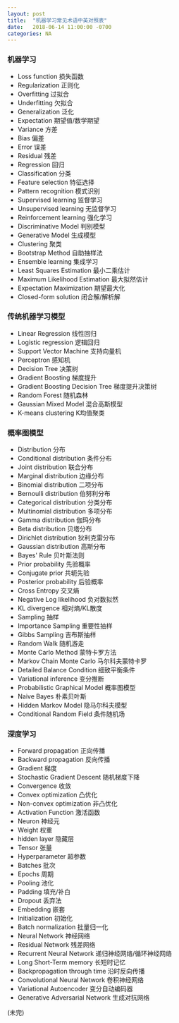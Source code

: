 ```yaml
---
layout: post
title:  "机器学习常见术语中英对照表"
date:   2018-06-14 11:00:00 -0700
categories: NA
---
```

### __机器学习__
* Loss function 损失函数
* Regularization 正则化
* Overfitting 过拟合
* Underfitting 欠拟合
* Generalization 泛化
* Expectation 期望值/数学期望
* Variance 方差
* Bias 偏差
* Error 误差
* Residual 残差
* Regression 回归
* Classification 分类 
* Feature selection 特征选择
* Pattern recognition 模式识别
* Supervised learning 监督学习
* Unsupervised learning 无监督学习
* Reinforcement learning 强化学习
* Discriminative Model 判别模型
* Generative Model 生成模型
* Clustering 聚类
* Bootstrap Method 自助抽样法
* Ensemble learning 集成学习
* Least Squares Estimation 最小二乘估计
* Maximum Likelihood Estimation 最大拟然估计
* Expectation Maximization 期望最大化
* Closed-form solution 闭合解/解析解

### __传统机器学习模型__
* Linear Regression 线性回归
* Logistic regression 逻辑回归
* Support Vector Machine 支持向量机
* Perceptron 感知机
* Decision Tree 决策树
* Gradient Boosting 梯度提升
* Gradient Boosting Decision Tree 梯度提升决策树
* Random Forest 随机森林
* Gaussian Mixed Model 混合高斯模型
* K-means clustering K均值聚类

### __概率图模型__
* Distribution 分布
* Conditional distribution 条件分布 
* Joint distribution 联合分布
* Marginal distribution 边缘分布
* Binomial distribution 二项分布
* Bernoulli distribution 伯努利分布
* Categorical distribution 分类分布
* Multinomial distribution 多项分布
* Gamma distribution 伽玛分布
* Beta distribution 贝塔分布
* Dirichlet distribution 狄利克雷分布
* Gaussian distribution 高斯分布
* Bayes' Rule 贝叶斯法则
* Prior probability 先验概率
* Conjugate prior 共轭先验
* Posterior probability 后验概率
* Cross Entropy 交叉熵
* Negative Log likelihood 负对数拟然
* KL divergence 相对熵/KL散度
* Sampling 抽样
* Importance Sampling 重要性抽样
* Gibbs Sampling 吉布斯抽样
* Random Walk 随机游走
* Monte Carlo Method 蒙特卡罗方法
* Markov Chain Monte Carlo 马尔科夫蒙特卡罗
* Detailed Balance Condition 细致平衡条件
* Variational inference 变分推断
* Probabilistic Graphical Model 概率图模型
* Naive Bayes 朴素贝叶斯
* Hidden Markov Model 隐马尔科夫模型
* Conditional Random Field 条件随机场

### __深度学习__
* Forward propagation 正向传播
* Backward propagation 反向传播
* Gradient 梯度
* Stochastic Gradient Descent 随机梯度下降
* Convergence 收敛
* Convex optimization 凸优化
* Non-convex optimization 非凸优化
* Activation Function 激活函数
* Neuron 神经元
* Weight 权重
* hidden layer 隐藏层
* Tensor 张量
* Hyperparameter 超参数
* Batches 批次
* Epochs 周期
* Pooling 池化
* Padding 填充/补白
* Dropout 丢弃法
* Embedding 嵌套
* Initialization 初始化
* Batch normalization 批量归一化
* Neural Network 神经网络
* Residual Network 残差网络
* Recurrent Neural Network 递归神经网络/循环神经网络
* Long Short-Term memory 长短时记忆
* Backpropagation through time 沿时反向传播
* Convolutional Neural Network 卷积神经网络
* Variational Autoencoder 变分自动编码器
* Generative Adversarial Network 生成对抗网络

(未完)